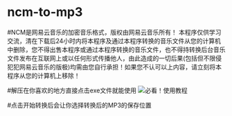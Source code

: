 # ncm-to-mp3

#NCM是网易云音乐的加密音乐格式，版权由网易云音乐所有！
本程序仅供学习交流，清在下载后24小时内将本程序及通过本程序转换的音乐文件从您的计算机中删除，您不得出售本程序或通过本程序转换的音乐文件，也不得持转换后台音乐文件发布在互联网上或以任何形式传播他人，由此造成的一切后果(包括但不限侵犯犯网易云音乐的版极)均需由您自行承担！如果您不认可以上内容，请立刻将本程序从您的计算机上移除！




#解压在你喜欢的地方直接点击exe文件就能使用
![必看！使用教程](https://user-images.githubusercontent.com/88624207/232400908-0a419eff-6def-40c4-a5ec-73662fcb7d0c.jpg)


#点击开始转换后会让你选择转换后的MP3的保存位置
